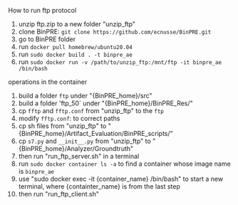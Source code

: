 How to run ftp protocol
1. unzip ftp.zip to a new folder "unzip_ftp"
2. clone BinPRE: `git clone https://github.com/ecnusse/BinPRE.git`
3. go to BinPRE folder 
4. run `docker pull homebrew/ubuntu20.04`
5. run `sudo docker build . -t binpre_ae`
6. run `sudo docker run -v /path/to/unzip_ftp:/mnt/ftp -it binpre_ae /bin/bash`

operations in the container
1. build a folder `ftp` under "{BinPRE_home}/src"
2. build a folder 'ftp_50` under "{BinPRE_home}/BinPRE_Res/"
3. cp `fftp` and `fftp.conf` from "unzip_ftp" to the `ftp`
4. modify `fftp.conf`: to correct paths 
5. cp sh files from "unzip_ftp" to "{BinPRE_home}/Artifact_Evaluation/BinPRE_scripts/"
6. cp `s7.py` and `__init__.py` from "unzip_ftp" to "{BinPRE_home}/Analyzer/Groundtruth"
7. then run "run_ftp_server.sh" in a terminal
8. run `sudo docker container ls -a` to find a container whose image name is `binpre_ae`
9. use "sudo docker exec -it {container_name} /bin/bash" to start a new terminal, where {containter_name} is from the last step
10. then run "run_ftp_client.sh"
